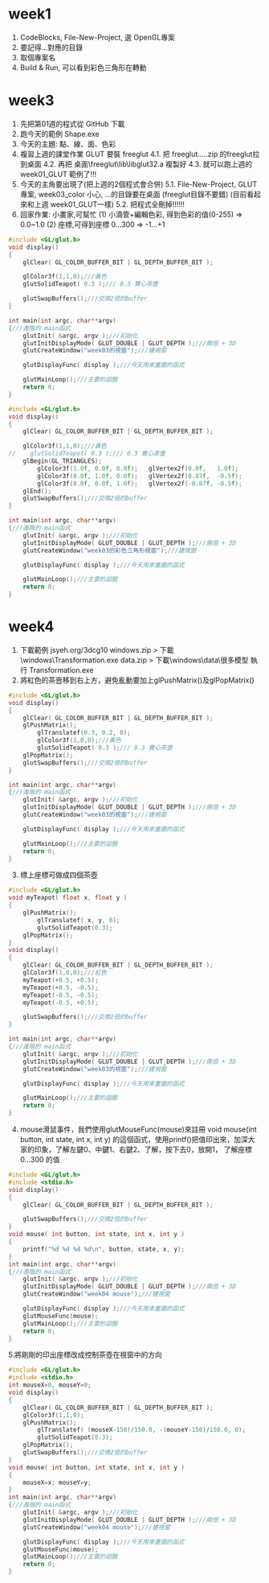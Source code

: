 # week1
1. CodeBlocks, File-New-Project, 選 OpenGL專案
2. 要記得...對應的目錄
3. 取個專案名
4. Build & Run, 可以看到彩色三角形在轉動

# week3
1. 先把第01週的程式從 GitHub 下載
2. 跑今天的範例 Shape.exe
3. 今天的主題: 點、線、面、色彩
4. 複習上週的課堂作業 GLUT 要裝 freeglut 4.1. 把 freeglut.....zip 的freeglut拉到桌面 4.2. 再把 桌面\freeglut\lib\libglut32.a 複製好 4.3. 就可以跑上週的 week01_GLUT 範例了!!!
5. 今天的主角要出現了(把上週的2個程式會合併) 5.1. File-New-Project, GLUT專案, week03_color 小心, ...的目錄要在桌面 (freeglut目錄不要錯) (目前看起來和上週 week01_GLUT一樣) 5.2. 把程式全刪掉!!!!!!
6. 回家作業: 小畫家,可幫忙 (1) 小滴管+編輯色彩, 得到色彩的值(0-255) => 0.0~1.0 (2) 座標,可得到座標 0...300 => -1...+1

```c++
#include <GL/glut.h>
void display()
{
    glClear( GL_COLOR_BUFFER_BIT | GL_DEPTH_BUFFER_BIT );

    glColor3f(1,1,0);///黃色
    glutSolidTeapot( 0.3 );/// 0.3 實心茶壼

    glutSwapBuffers();///交換2倍的buffer
}

int main(int argc, char**argv)
{///進階的 main函式
    glutInit( &argc, argv );///初始化
    glutInitDisplayMode( GLUT_DOUBLE | GLUT_DEPTH );///兩倍 + 3D
    glutCreateWindow("week03的視窗");///建視窗

    glutDisplayFunc( display );///今天用來畫圖的函式

    glutMainLoop();///主要的迴圈
    return 0;
}
```

```c++
#include <GL/glut.h>
void display()
{
    glClear( GL_COLOR_BUFFER_BIT | GL_DEPTH_BUFFER_BIT );

    glColor3f(1,1,0);///黃色
//    glutSolidTeapot( 0.3 );/// 0.3 實心茶壼
    glBegin(GL_TRIANGLES);
        glColor3f(1.0f, 0.0f, 0.0f);   glVertex2f(0.0f,   1.0f);
        glColor3f(0.0f, 1.0f, 0.0f);   glVertex2f(0.87f,  -0.5f);
        glColor3f(0.0f, 0.0f, 1.0f);   glVertex2f(-0.87f, -0.5f);
    glEnd();
    glutSwapBuffers();///交換2倍的buffer
}

int main(int argc, char**argv)
{///進階的 main函式
    glutInit( &argc, argv );///初始化
    glutInitDisplayMode( GLUT_DOUBLE | GLUT_DEPTH );///兩倍 + 3D
    glutCreateWindow("week03的彩色三角形視窗");///建視窗

    glutDisplayFunc( display );///今天用來畫圖的函式

    glutMainLoop();///主要的迴圈
    return 0;
}
```

# week4

1. 下載範例 jsyeh.org/3dcg10
windows.zip > 下載\windows\Transformation.exe
data.zip         > 下載\windows\data\很多模型
執行 Transformation.exe
2. 將紅色的茶壼移到右上方，避免亂動要加上glPushMatrix()及glPopMatrix()
```c
#include <GL/glut.h>
void display()
{
    glClear( GL_COLOR_BUFFER_BIT | GL_DEPTH_BUFFER_BIT );
    glPushMatrix();
        glTranslatef(0.3, 0.2, 0);
        glColor3f(1,0,0);///黃色
        glutSolidTeapot( 0.3 );/// 0.3 實心茶壼
    glPopMatrix();
    glutSwapBuffers();///交換2倍的buffer
}

int main(int argc, char**argv)
{///進階的 main函式
    glutInit( &argc, argv );///初始化
    glutInitDisplayMode( GLUT_DOUBLE | GLUT_DEPTH );///兩倍 + 3D
    glutCreateWindow("week03的視窗");///建視窗

    glutDisplayFunc( display );///今天用來畫圖的函式

    glutMainLoop();///主要的迴圈
    return 0;
}
```
3. 標上座標可做成四個茶壺
```c
#include <GL/glut.h>
void myTeapot( float x, float y )
{
    glPushMatrix();
        glTranslatef( x, y, 0);
        glutSolidTeapot(0.3);
    glPopMatrix();
}
void display()
{
    glClear( GL_COLOR_BUFFER_BIT | GL_DEPTH_BUFFER_BIT );
    glColor3f(1,0,0);///紅色
    myTeapot(+0.5, +0.5);
    myTeapot(+0.5, -0.5);
    myTeapot(-0.5, -0.5);
    myTeapot(-0.5, +0.5);

    glutSwapBuffers();///交換2倍的buffer
}

int main(int argc, char**argv)
{///進階的 main函式
    glutInit( &argc, argv );///初始化
    glutInitDisplayMode( GLUT_DOUBLE | GLUT_DEPTH );///兩倍 + 3D
    glutCreateWindow("week03的視窗");///建視窗

    glutDisplayFunc( display );///今天用來畫圖的函式

    glutMainLoop();///主要的迴圈
    return 0;
}

```
4. mouse滑鼠事件，我們使用glutMouseFunc(mouse)來註冊 void mouse(int button, int state, int x, int y) 的這個函式，使用printf()把值印出來，加深大家的印象，了解左鍵0、中鍵1、右鍵2、了解，按下去0，放開1， 了解座標0...300 的值
```c
#include <GL/glut.h>
#include <stdio.h>
void display()
{
    glClear( GL_COLOR_BUFFER_BIT | GL_DEPTH_BUFFER_BIT );

    glutSwapBuffers();///交換2倍的buffer
}
void mouse( int button, int state, int x, int y )
{
    printf("%d %d %d %d\n", button, state, x, y);
}
int main(int argc, char**argv)
{///進階的 main函式
    glutInit( &argc, argv );///初始化
    glutInitDisplayMode( GLUT_DOUBLE | GLUT_DEPTH );///兩倍 + 3D
    glutCreateWindow("week04 mouse");///建視窗

    glutDisplayFunc( display );///今天用來畫圖的函式
    glutMouseFunc(mouse);
    glutMainLoop();///主要的迴圈
    return 0;
}

```
5.將剛剛的印出座標改成控制茶壺在視窗中的方向
```c
#include <GL/glut.h>
#include <stdio.h>
int mouseX=0, mouseY=0;
void display()
{
    glClear( GL_COLOR_BUFFER_BIT | GL_DEPTH_BUFFER_BIT );
    glColor3f(1,1,0);
    glPushMatrix();
        glTranslatef( (mouseX-150)/150.0, -(mouseY-150)/150.0, 0);
        glutSolidTeapot(0.3);
    glPopMatrix();
    glutSwapBuffers();///交換2倍的buffer
}
void mouse( int button, int state, int x, int y )
{
    mouseX=x; mouseY=y;
}
int main(int argc, char**argv)
{///進階的 main函式
    glutInit( &argc, argv );///初始化
    glutInitDisplayMode( GLUT_DOUBLE | GLUT_DEPTH );///兩倍 + 3D
    glutCreateWindow("week04 mouse");///建視窗

    glutDisplayFunc( display );///今天用來畫圖的函式
    glutMouseFunc(mouse);
    glutMainLoop();///主要的迴圈
    return 0;
}

```

